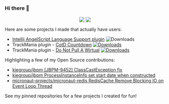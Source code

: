 ### Hi there 👋

<!--
**hmatt1/hmatt1** is a ✨ _special_ ✨ repository because its `README.md` (this file) appears on your GitHub profile.

Here are some ideas to get you started:

- 🔭 I’m currently working on ...
- 🌱 I’m currently learning ...
- 👯 I’m looking to collaborate on ...
- 🤔 I’m looking for help with ...
- 💬 Ask me about ...
- 📫 How to reach me: ...
- 😄 Pronouns: ...
- ⚡ Fun fact: ...
-->

<p align="center">
  <img align="center" src="https://github-readme-stats.vercel.app/api?username=hmatt1&show_icons=true&title_color=63cda9&icon_color=63cda9"/>
  <img align="center" src="https://github-readme-stats.vercel.app/api/top-langs/?username=hmatt1&layout=compact&title_color=63cda9&hide=html"/>
</p>

Here are some projects I made that actually have users:

-  [Intellij AngelScript Language Support plugin](https://plugins.jetbrains.com/plugin/18276-angelscript-language-support) ![Downloads](https://img.shields.io/jetbrains/plugin/d/18276?color=green&label=Downloads)
- TrackMania plugin - [CotD Countdown](https://openplanet.dev/plugin/cotdcountdown) [![Downloads](https://img.shields.io/badge/dynamic/json?color=green&label=Downloads&query=downloads&url=https%3A%2F%2Fopenplanet.dev%2Fapi%2Fplugin%2F131)](https://openplanet.dev/plugin/cotdcountdown)
- TrackMania plugin - [Do Not Pull A Wirtual](https://openplanet.dev/plugin/donotpullawirtual) [![Downloads](https://img.shields.io/badge/dynamic/json?color=green&label=Downloads&query=downloads&url=https%3A%2F%2Fopenplanet.dev%2Fapi%2Fplugin%2F133)](https://openplanet.dev/plugin/donotpullawirtual)

Highlighting a few of my Open Source contributions:

- [kiegroup/jbpm \[JBPM-9452\] ClassCastException fix](https://github.com/kiegroup/jbpm/pull/1840)
- [kiegroup/jbpm ProcessInstanceInfo set start date when constructed](https://github.com/kiegroup/jbpm/pull/1705)
- [micronaut-projects/micronaut-redis RedisCache Remove Blocking IO on Event Loop Thread](https://github.com/micronaut-projects/micronaut-redis/pull/18)

See my pinned repositories for a few projects I created for fun!

